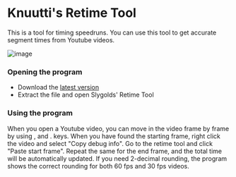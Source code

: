 # Knuutti's Retime Tool

This is a tool for timing speedruns. You can use this tool to get accurate segment times from Youtube videos.

![image](https://user-images.githubusercontent.com/96994953/182496344-26c148c8-7830-46a4-9a78-bfcd27791883.png)

### Opening the program
- Download the [latest version](https://github.com/Knuutti/Retime-Tool/releases/latest)
- Extract the file and open Slygolds' Retime Tool

### Using the program
When you open a Youtube video, you can move in the video frame by frame by using , and . keys. When you have found the starting frame, right click the video and select "Copy debug info". Go to the retime tool and click "Paste start frame". Repeat the same for the end frame, and the total time will be automatically updated. If you need 2-decimal rounding, the program shows the correct rounding for both 60 fps and 30 fps videos.
